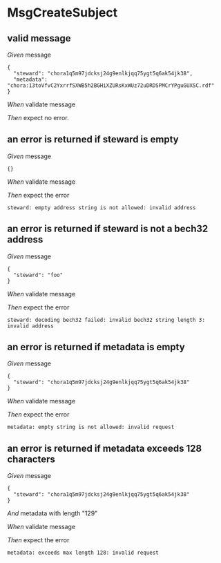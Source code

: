 # MsgCreateSubject

## valid message

_Given_ message

```
{
  "steward": "chora1q5m97jdcksj24g9enlkjqq75ygt5q6ak54jk38",
  "metadata": "chora:13toVfvC2YxrrfSXWB5h2BGHiXZURsKxWUz72uDRDSPMCrYPguGUXSC.rdf"
}
```

_When_ validate message

_Then_ expect no error.

## an error is returned if steward is empty

_Given_ message

```
{}
```

_When_ validate message

_Then_ expect the error

```
steward: empty address string is not allowed: invalid address
```

## an error is returned if steward is not a bech32 address

_Given_ message

```
{
  "steward": "foo"
}
```

_When_ validate message

_Then_ expect the error

```
steward: decoding bech32 failed: invalid bech32 string length 3: invalid address
```

## an error is returned if metadata is empty

_Given_ message

```
{
  "steward": "chora1q5m97jdcksj24g9enlkjqq75ygt5q6ak54jk38"
}
```

_When_ validate message

_Then_ expect the error

```
metadata: empty string is not allowed: invalid request
```

## an error is returned if metadata exceeds 128 characters

_Given_ message

```
{
  "steward": "chora1q5m97jdcksj24g9enlkjqq75ygt5q6ak54jk38"
}
```

_And_ metadata with length "129"

_When_ validate message

_Then_ expect the error

```
metadata: exceeds max length 128: invalid request
```
